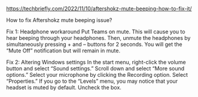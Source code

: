 https://techbriefly.com/2022/11/10/aftershokz-mute-beeping-how-to-fix-it/

How to fix Aftershokz mute beeping issue?

Fix 1: Headphone workaround
Put Teams on mute. This will cause you to hear beeping through your headphones.
Then, unmute the headphones by simultaneously pressing + and – buttons for 2 seconds.
You will get the “Mute Off” notification but will remain in mute.

Fix 2: Altering Windows settings
In the start menu, right-click the volume button and select “Sound settings.”
Scroll down and select “More sound options.”
Select your microphone by clicking the Recording option. Select “Properties.”
If you go to the “Levels” menu, you may notice that your headset is muted by default. Uncheck the box.



